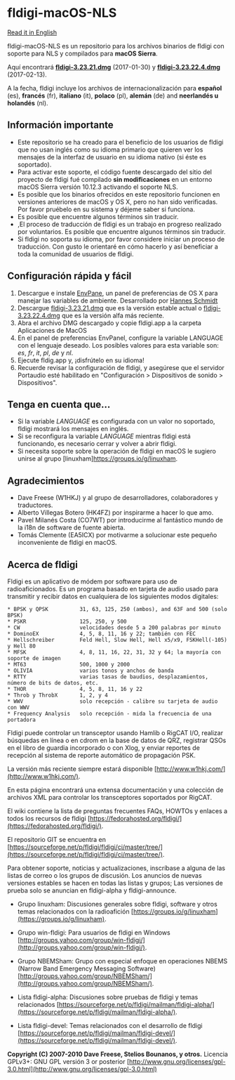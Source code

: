# fldigi-macOS-NLS
[Read it in English](README.md)

fldigi-macOS-NLS es un repositorio para los archivos binarios de fldigi con soporte para NLS y compilados para **macOS Sierra**.

Aquí encontrará **[fldigi-3.23.21.dmg](https://github.com/HK4QWC/fldigi-macOS-NLS/blob/master/fldigi-3.23.21.dmg)** (2017-01-30) y **[fldigi-3.23.22.4.dmg](https://github.com/HK4QWC/fldigi-macOS-NLS/blob/master/fldigi-3.23.22.4.dmg)** (2017-02-13).

A la fecha, fldigi incluye los archivos de internacionalización para **español** (es), **francés** (fr), **italiano** (it), **polaco** (pl), **alemán** (de) and **neerlandés u holandés** (nl).

## Información importante

* Este repositorio se ha creado para el beneficio de los usuarios de fldigi que no usan inglés como su idioma primario que quieren ver los mensajes de la interfaz de usuario en su idioma nativo (si éste es soportado).
* Para activar este soporte, el código fuente descargado del sitio del proyecto de fldigi fué compilado **sin modificaciones** en un entorno macOS Sierra versión 10.12.3 activando el soporte NLS.
* Es posible que los binarios ofrecidos en este repositorio funcionen en versiones anteriores de macOS y OS X, pero no han sido verificadas. Por favor pruébelo en su sistema y déjeme saber si funciona.
* Es posible que encuentre algunos términos sin traducir.
* ,El proceso de traducción de fldigi es un trabajo en progreso realizado por voluntarios. Es posible que encuentre algunos términos sin traducir. 
* Si fldigi no soporta su idioma, por favor considere iniciar un proceso de traducción. Con gusto le orientaré en cómo hacerlo y así beneficiar a toda la comunidad de usuarios de fldigi.

## Configuración rápida y fácil

1. Descargue e instale [EnvPane](https://github.com/hschmidt/EnvPane), un panel de preferencias de OS X para manejar las variables de ambiente. Desarrollado por [Hannes Schmidt](https://diaryproducts.net/)
2. Descargue [fldigi-3.23.21.dmg](https://github.com/HK4QWC/fldigi-macOS-NLS/blob/master/fldigi-3.23.21.dmg) que es la versión estable actual o [fldigi-3.23.22.4.dmg](https://github.com/HK4QWC/fldigi-macOS-NLS/blob/master/fldigi-3.23.22.4.dmg) que es la versión alfa más reciente.
3. Abra el archivo DMG descargado y copie fldigi.app a la carpeta Aplicaciones de MacOS 
4. En el panel de preferencias EnvPanel, configure la variable LANGUAGE con el lenguaje deseado. Los posibles valores para esta variable son: _es_, _fr_, _it_, _pl_, _de_ y _nl_.
5. Ejecute fldig.app y, ¡disfrútelo en su idioma!
6. Recuerde revisar la configuración de fldigi, y asegúrese que el servidor Portaudio esté habilitado en "Configuración > Dispositivos de sonido > Dispositivos".

## Tenga en cuenta que...

* Si la variable _LANGUAGE_ es configurada con un valor no soportado, fldigi mostrará los mensajes en inglés.
* Si se reconfigura la variable _LANGUAGE_ mientras fldigi está funcionando, es necesario cerrar y volver a abrir fldigi.
* Si necesita soporte sobre la operación de fldigi en macOS le sugiero unirse al grupo [linuxham]https://groups.io/g/linuxham.

## Agradecimientos

* Dave Freese (W1HKJ) y al grupo de desarrolladores, colaboradores y traductores.
* Alberto Villegas Botero (HK4FZ) por inspirarme a hacer lo que amo. 
* Pavel Milanés Costa (CO7WT) por introducirme al fantástico mundo de la i18n de software de fuente abierta.
* Tomás Clemente (EA5ICX) por motivarme a solucionar este pequeño inconveniente de fldigi en macOS.

## Acerca de fldigi

Fldigi es un aplicativo de módem por software para uso de radioaficionados. Es un programa basado en tarjeta de audio usado para transmitir y recibir datos en cualquiera de los siguientes modos digitales:

```
* BPSK y QPSK          31, 63, 125, 250 (ambos), and 63F and 500 (solo BPSK)
* PSKR                 125, 250, y 500
* CW                   velocidades desde 5 a 200 palabras por minuto
* DominoEX             4, 5, 8, 11, 16 y 22; también con FEC
* Hellschreiber        Feld Hell, Slow Hell, Hell x5/x9, FSKHell(-105) y Hell 80
* MFSK                 4, 8, 11, 16, 22, 31, 32 y 64; la mayoría con soporte de imagen
* MT63                 500, 1000 y 2000
* OLIVIA               varios tonos y anchos de banda
* RTTY                 varias tasas de baudios, desplazamientos, número de bits de datos, etc.
* THOR                 4, 5, 8, 11, 16 y 22
* Throb y ThrobX       1, 2, y 4
* WWV                  solo recepción - calibre su tarjeta de audio con WWV
* Frequency Analysis   solo recepción - mida la frecuencia de una portadora
```

Fldigi puede controlar un transceptor usando Hamlib o RigCAT I/O, realizar búsquedas en línea o en cdrom en la base de datos de QRZ, registrar QSOs en el libro de guardia incorporado o con Xlog, y enviar reportes de recepción al sistema de reporte automático de propagación PSK.

La versión más reciente siempre estará disponible [http://www.w1hkj.com/](http://www.w1hkj.com/).

En esta página encontrará una extensa documentación y una colección de archivos XML para controlar los transceptores soportados por RigCAT.

El wiki contiene la lista de preguntas frecuentes FAQs, HOWTOs y enlaces a todos los recursos de fldigi [https://fedorahosted.org/fldigi/](https://fedorahosted.org/fldigi/).

El repositorio GIT se encuentra en [https://sourceforge.net/p/fldigi/fldigi/ci/master/tree/](https://sourceforge.net/p/fldigi/fldigi/ci/master/tree/).

Para obtener soporte, noticias y actualizaciones, inscríbase a alguna de las listas de correo o los grupos de discusión. Los anuncios de nuevas versiones estables se hacen en todas las listas y grupos; Las versiones de prueba solo se  anuncian en fldigi-alpha y fldigi-announce.

* Grupo linuxham: Discusiones generales sobre fldigi, software y otros temas relacionados con la radioafición [https://groups.io/g/linuxham](https://groups.io/g/linuxham).

* Grupo win-fldigi: Para usuarios de fldigi en Windows [http://groups.yahoo.com/group/win-fldigi/](http://groups.yahoo.com/group/win-fldigi/).

* Grupo NBEMSham: Grupo con especial enfoque en operaciones NBEMS (Narrow Band Emergency Messaging Software) [http://groups.yahoo.com/group/NBEMSham/](http://groups.yahoo.com/group/NBEMSham/). 

* Lista fldigi-alpha: Discusiones sobre pruebas de fldigi y temas relacionados [https://sourceforge.net/p/fldigi/mailman/fldigi-alpha/](https://sourceforge.net/p/fldigi/mailman/fldigi-alpha/).
    
* Lista fldigi-devel: Temas relacionados con el desarrollo de fldigi [https://sourceforge.net/p/fldigi/mailman/fldigi-devel/](https://sourceforge.net/p/fldigi/mailman/fldigi-devel/).
     
**Copyright (C) 2007-2010 Dave Freese, Stelios Bounanos, y otros.** Licencia GPLv3+: GNU GPL versión 3 or posterior [http://www.gnu.org/licenses/gpl-3.0.html](http://www.gnu.org/licenses/gpl-3.0.html)
